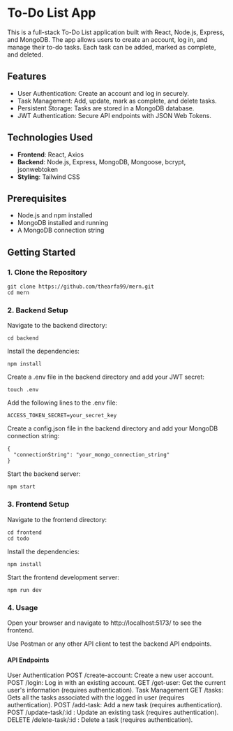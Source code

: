 # To-Do List App

This is a full-stack To-Do List application built with React, Node.js, Express, and MongoDB. The app allows users to create an account, log in, and manage their to-do tasks. Each task can be added, marked as complete, and deleted.

## Features

- User Authentication: Create an account and log in securely.
- Task Management: Add, update, mark as complete, and delete tasks.
- Persistent Storage: Tasks are stored in a MongoDB database.
- JWT Authentication: Secure API endpoints with JSON Web Tokens.

## Technologies Used

- **Frontend**: React, Axios
- **Backend**: Node.js, Express, MongoDB, Mongoose, bcrypt, jsonwebtoken
- **Styling**: Tailwind CSS

## Prerequisites

- Node.js and npm installed
- MongoDB installed and running
- A MongoDB connection string

## Getting Started

### 1. Clone the Repository
```
git clone https://github.com/thearfa99/mern.git
cd mern
```
### 2. Backend Setup

Navigate to the backend directory:
```
cd backend
```
Install the dependencies:
```
npm install
```
Create a .env file in the backend directory and add your JWT secret:
```
touch .env
```
Add the following lines to the .env file:
```
ACCESS_TOKEN_SECRET=your_secret_key
```
Create a config.json file in the backend directory and add your MongoDB connection string:
```
{
  "connectionString": "your_mongo_connection_string"
}
```
Start the backend server:
```
npm start
```
### 3. Frontend Setup
Navigate to the frontend directory:
```
cd frontend
cd todo
```
Install the dependencies:
```
npm install
```
Start the frontend development server:
```
npm run dev
```
### 4. Usage
Open your browser and navigate to http://localhost:5173/ to see the frontend.

Use Postman or any other API client to test the backend API endpoints.

#### API Endpoints
User Authentication
POST /create-account: Create a new user account.
POST /login: Log in with an existing account.
GET /get-user: Get the current user's information (requires authentication).
Task Management
GET /tasks: Gets all the tasks associated with the logged in user (requires authentication).
POST /add-task: Add a new task (requires authentication).
POST /update-task/:id : Update an existing task (requires authentication).
DELETE /delete-task/:id : Delete a task (requires authentication).
